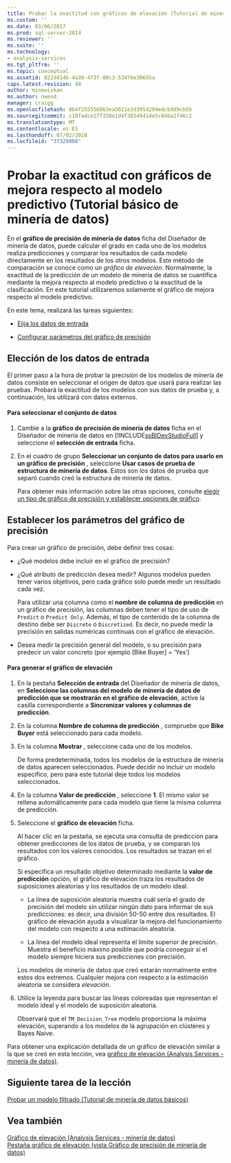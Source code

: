 ```yaml
---
title: Probar la exactitud con gráficos de elevación (Tutorial de minería de datos básicos) | Microsoft Docs
ms.custom: ''
ms.date: 03/06/2017
ms.prod: sql-server-2014
ms.reviewer: ''
ms.suite: ''
ms.technology:
- analysis-services
ms.tgt_pltfrm: ''
ms.topic: conceptual
ms.assetid: 822d414b-4a39-473f-80c3-53476e30655a
caps.latest.revision: 48
author: minewiskan
ms.author: owend
manager: craigg
ms.openlocfilehash: 864f255556063ea5011e3d3954294edcbdd9cb5b
ms.sourcegitcommit: c18fadce27f330e1d4f36549414e5c84ba2f46c2
ms.translationtype: MT
ms.contentlocale: es-ES
ms.lasthandoff: 07/02/2018
ms.locfileid: "37329008"
---
```

# <a name="testing-accuracy-with-lift-charts-basic-data-mining-tutorial"></a>Probar la exactitud con gráficos de mejora respecto al modelo predictivo (Tutorial básico de minería de datos)
  En el **gráfico de precisión de minería de datos** ficha del Diseñador de minería de datos, puede calcular el grado en cada uno de los modelos realiza predicciones y comparar los resultados de cada modelo directamente en los resultados de los otros modelos. Este método de comparación se conoce como un *gráfico de elevación*. Normalmente, la exactitud de la predicción de un modelo de minería de datos se cuantifica mediante la mejora respecto al modelo predictivo o la exactitud de la clasificación. En este tutorial utilizaremos solamente el gráfico de mejora respecto al modelo predictivo.  
  
 En este tema, realizará las tareas siguientes:  
  
-   [Elija los datos de entrada](#BKMK_InputData)  
  
-   [Configurar parámetros del gráfico de precisión](#BKMK_Selecting)  
  
##  <a name="BKMK_InputData"></a> Elección de los datos de entrada  
 El primer paso a la hora de probar la precisión de los modelos de minería de datos consiste en seleccionar el origen de datos que usará para realizar las pruebas. Probará la exactitud de los modelos con sus datos de prueba y, a continuación, los utilizará con datos externos.  
  
#### <a name="to-select-the-data-set"></a>Para seleccionar el conjunto de datos  
  
1.  Cambie a la **gráfico de precisión de minería de datos** ficha en el Diseñador de minería de datos en [!INCLUDE[ssBIDevStudioFull](../includes/ssbidevstudiofull-md.md)] y seleccione el **selección de entrada** ficha.  
  
2.  En el cuadro de grupo **Seleccionar un conjunto de datos para usarlo en un gráfico de precisión** , seleccione **Usar casos de prueba de estructura de minería de datos**. Estos son los datos de prueba que separó cuando creó la estructura de minería de datos.  
  
     Para obtener más información sobre las otras opciones, consulte [elegir un tipo de gráfico de precisión y establecer opciones de gráfico](../../2014/analysis-services/data-mining/choose-an-accuracy-chart-type-and-set-chart-options.md).  
  
##  <a name="BKMK_Selecting"></a> Establecer los parámetros del gráfico de precisión  
 Para crear un gráfico de precisión, debe definir tres cosas:  
  
-   ¿Qué modelos debe incluir en el gráfico de precisión?  
  
-   ¿Qué atributo de predicción desea medir? Algunos modelos pueden tener varios objetivos, pero cada gráfico solo puede medir un resultado cada vez.  
  
     Para utilizar una columna como el **nombre de columna de predicción** en un gráfico de precisión, las columnas deben tener el tipo de uso de `Predict` o `Predict Only`. Además, el tipo de contenido de la columna de destino debe ser `Discrete` o `Discretized`. Es decir, no puede medir la precisión en salidas numéricas continuas con el gráfico de elevación.  
  
-   Desea medir la precisión general del modelo, o su precisión para predecir un valor concreto (por ejemplo [Bike Buyer] = ‘Yes’)  
  
#### <a name="to-generate-the-lift-chart"></a>Para generar el gráfico de elevación  
  
1.  En la pestaña **Selección de entrada** del Diseñador de minería de datos, en **Seleccione las columnas del modelo de minería de datos de predicción que se mostrarán en el gráfico de elevación**, active la casilla correspondiente a **Sincronizar valores y columnas de predicción**.  
  
2.  En la columna **Nombre de columna de predicción** , compruebe que **Bike Buyer** está seleccionado para cada modelo.  
  
3.  En la columna **Mostrar** , seleccione cada uno de los modelos.  
  
     De forma predeterminada, todos los modelos de la estructura de minería de datos aparecen seleccionados. Puede decidir no incluir un modelo específico, pero para este tutorial deje todos los modelos seleccionados.  
  
4.  En la columna **Valor de predicción** , seleccione **1**. El mismo valor se rellena automáticamente para cada modelo que tiene la misma columna de predicción.  
  
5.  Seleccione el **gráfico de elevación** ficha.  
  
     Al hacer clic en la pestaña, se ejecuta una consulta de predicción para obtener predicciones de los datos de prueba, y se comparan los resultados con los valores conocidos. Los resultados se trazan en el gráfico.  
  
     Si especifica un resultado objetivo determinado mediante la **valor de predicción** opción, el gráfico de elevación traza los resultados de suposiciones aleatorias y los resultados de un modelo ideal.  
  
    -   La línea de suposición aleatoria muestra cuál sería el grado de precisión del modelo sin utilizar ningún dato para informar de sus predicciones: es decir, una división 50-50 entre dos resultados. El gráfico de elevación ayuda a visualizar la mejora del funcionamiento del modelo con respecto a una estimación aleatoria.  
  
    -   La línea del modelo ideal representa el límite superior de precisión. Muestra el beneficio máximo posible que podría conseguir si el modelo siempre hiciera sus predicciones con precisión.  
  
     Los modelos de minería de datos que creó estarán normalmente entre estos dos extremos. Cualquier mejora con respecto a la estimación aleatoria se considera *elevación*.  
  
6.  Utilice la leyenda para buscar las líneas coloreadas que representan el modelo ideal y el modelo de suposición aleatoria.  
  
     Observará que el `TM_Decision_Tree` modelo proporciona la máxima elevación, superando a los modelos de la agrupación en clústeres y Bayes Naive.  
  
 Para obtener una explicación detallada de un gráfico de elevación similar a la que se creó en esta lección, vea [gráfico de elevación &#40;Analysis Services - minería de datos&#41;](../../2014/analysis-services/data-mining/lift-chart-analysis-services-data-mining.md).  
  
## <a name="next-task-in-lesson"></a>Siguiente tarea de la lección  
 [Probar un modelo filtrado &#40;Tutorial de minería de datos básicos&#41;](../../2014/tutorials/testing-a-filtered-model-basic-data-mining-tutorial.md)  
  
## <a name="see-also"></a>Vea también  
 [Gráfico de elevación &#40;Analysis Services - minería de datos&#41;](../../2014/analysis-services/data-mining/lift-chart-analysis-services-data-mining.md)   
 [Pestaña gráfico de elevación &#40;vista Gráfico de precisión de minería de datos&#41;](../../2014/analysis-services/lift-chart-tab-mining-accuracy-chart-view.md)  
  
  
